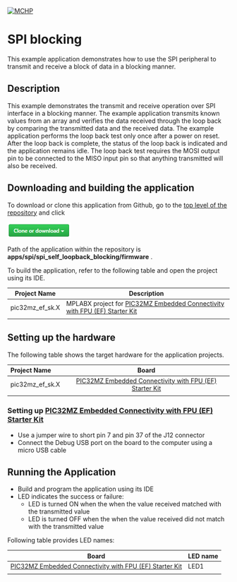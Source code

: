 [![MCHP](https://www.microchip.com/ResourcePackages/Microchip/assets/dist/images/logo.png)](https://www.microchip.com)

# SPI blocking

This example application demonstrates how to use the SPI peripheral to transmit and receive a block of data in a blocking manner.

## Description

This example demonstrates the transmit and receive operation over SPI interface in a blocking manner. The example application transmits known values from an array and verifies the data received through the loop back by comparing the transmitted data and the received data. The example application performs the loop back test only once after a power on reset. After the loop back is complete, the status of the loop back is indicated and the application remains idle. The loop back test requires the MOSI output pin to be connected to the MISO input pin so that anything transmitted will also be received.

## Downloading and building the application

To download or clone this application from Github, go to the [top level of the repository](https://github.com/Microchip-MPLAB-Harmony/csp_apps_pic32mz_ef) and click

![clone](../../../docs/images/clone.png)

Path of the application within the repository is **apps/spi/spi_self_loopback_blocking/firmware** .

To build the application, refer to the following table and open the project using its IDE.

| Project Name      | Description                                    |
| ----------------- | ---------------------------------------------- |
| pic32mz_ef_sk.X | MPLABX project for [PIC32MZ Embedded Connectivity with FPU (EF) Starter Kit](https://www.microchip.com/DevelopmentTools/ProductDetails/dm320007) |
|||

## Setting up the hardware

The following table shows the target hardware for the application projects.

| Project Name| Board|
|:---------|:---------:|
| pic32mz_ef_sk.X | [PIC32MZ Embedded Connectivity with FPU (EF) Starter Kit](https://www.microchip.com/DevelopmentTools/ProductDetails/dm320007) |
|||

### Setting up [PIC32MZ Embedded Connectivity with FPU (EF) Starter Kit](https://www.microchip.com/DevelopmentTools/ProductDetails/dm320007)

- Use a jumper wire to short pin 7 and pin 37 of the J12 connector
- Connect the Debug USB port on the board to the computer using a micro USB cable

## Running the Application

- Build and program the application using its IDE
- LED indicates the success or failure:
  - LED is turned ON when the when the value received matched with the transmitted value
  - LED is turned OFF when the when the value received did not match with the transmitted value

Following table provides LED names:

| Board | LED name |
| ----- | -------- |
| [PIC32MZ Embedded Connectivity with FPU (EF) Starter Kit](https://www.microchip.com/DevelopmentTools/ProductDetails/dm320007) | LED1|
|||
